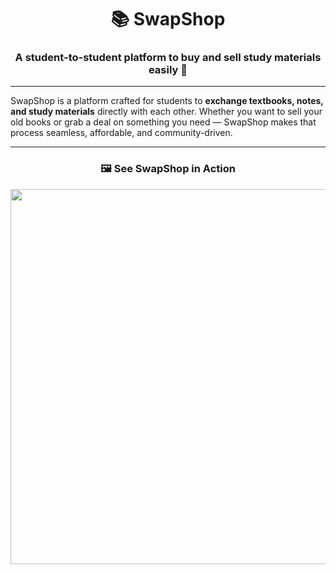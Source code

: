 <h1 align="center">📚 SwapShop</h1>

<h3 align="center">A student-to-student platform to buy and sell study materials easily 💸</h3>

---

SwapShop is a platform crafted for students to **exchange textbooks, notes, and study materials** directly with each other. Whether you want to sell your old books or grab a deal on something you need — SwapShop makes that process seamless, affordable, and community-driven.

---

<h3 align="center">🖼️ See SwapShop in Action</h3>

<p align="center">
  <img src="https://github.com/user-attachments/assets/ddd78728-136b-462f-8b48-5f6cbf71fac8" width="600" /><br/>
</p>

